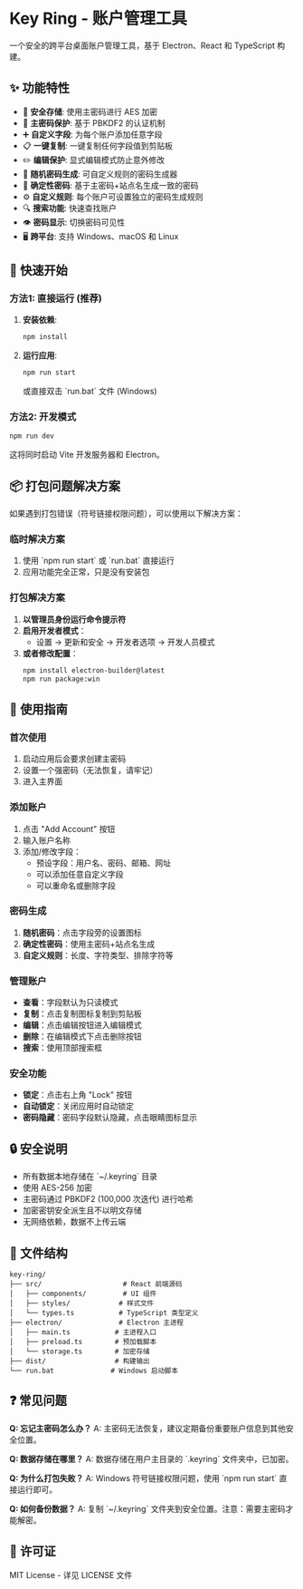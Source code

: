 # Key Ring - 账户管理工具

一个安全的跨平台桌面账户管理工具，基于 Electron、React 和 TypeScript 构建。

## ✨ 功能特性

- 🔐 **安全存储**: 使用主密码进行 AES 加密
- 🔑 **主密码保护**: 基于 PBKDF2 的认证机制
- ➕ **自定义字段**: 为每个账户添加任意字段
- 📋 **一键复制**: 一键复制任何字段值到剪贴板
- ✏️ **编辑保护**: 显式编辑模式防止意外修改
- 🎲 **随机密码生成**: 可自定义规则的密码生成器
- 🔄 **确定性密码**: 基于主密码+站点名生成一致的密码
- ⚙️ **自定义规则**: 每个账户可设置独立的密码生成规则
- 🔍 **搜索功能**: 快速查找账户
- 👁️ **密码显示**: 切换密码可见性
- 🖥️ **跨平台**: 支持 Windows、macOS 和 Linux

## 🚀 快速开始

### 方法1: 直接运行 (推荐)

1. **安装依赖**:
   ```bash
   npm install
   ```

2. **运行应用**:
   ```bash
   npm run start
   ```
   
   或直接双击 \`run.bat\` 文件 (Windows)

### 方法2: 开发模式

```bash
npm run dev
```

这将同时启动 Vite 开发服务器和 Electron。

## 📦 打包问题解决方案

如果遇到打包错误（符号链接权限问题），可以使用以下解决方案：

### 临时解决方案
1. 使用 \`npm run start\` 或 \`run.bat\` 直接运行
2. 应用功能完全正常，只是没有安装包

### 打包解决方案
1. **以管理员身份运行命令提示符**
2. **启用开发者模式**：
   - 设置 → 更新和安全 → 开发者选项 → 开发人员模式
3. **或者修改配置**：
   ```bash
   npm install electron-builder@latest
   npm run package:win
   ```

## 🎯 使用指南

### 首次使用
1. 启动应用后会要求创建主密码
2. 设置一个强密码（无法恢复，请牢记）
3. 进入主界面

### 添加账户
1. 点击 "Add Account" 按钮
2. 输入账户名称
3. 添加/修改字段：
   - 预设字段：用户名、密码、邮箱、网址
   - 可以添加任意自定义字段
   - 可以重命名或删除字段

### 密码生成
1. **随机密码**：点击字段旁的设置图标
2. **确定性密码**：使用主密码+站点名生成
3. **自定义规则**：长度、字符类型、排除字符等

### 管理账户
- **查看**：字段默认为只读模式
- **复制**：点击复制图标复制到剪贴板
- **编辑**：点击编辑按钮进入编辑模式
- **删除**：在编辑模式下点击删除按钮
- **搜索**：使用顶部搜索框

### 安全功能
- **锁定**：点击右上角 "Lock" 按钮
- **自动锁定**：关闭应用时自动锁定
- **密码隐藏**：密码字段默认隐藏，点击眼睛图标显示

## 🔒 安全说明

- 所有数据本地存储在 \`~/.keyring\` 目录
- 使用 AES-256 加密
- 主密码通过 PBKDF2 (100,000 次迭代) 进行哈希
- 加密密钥安全派生且不以明文存储
- 无网络依赖，数据不上传云端

## 📁 文件结构

```
key-ring/
├── src/                    # React 前端源码
│   ├── components/         # UI 组件
│   ├── styles/            # 样式文件
│   └── types.ts           # TypeScript 类型定义
├── electron/              # Electron 主进程
│   ├── main.ts           # 主进程入口
│   ├── preload.ts        # 预加载脚本
│   └── storage.ts        # 加密存储
├── dist/                 # 构建输出
└── run.bat              # Windows 启动脚本
```

## ❓ 常见问题

**Q: 忘记主密码怎么办？**
A: 主密码无法恢复，建议定期备份重要账户信息到其他安全位置。

**Q: 数据存储在哪里？**
A: 数据存储在用户主目录的 \`.keyring\` 文件夹中，已加密。

**Q: 为什么打包失败？**
A: Windows 符号链接权限问题，使用 \`npm run start\` 直接运行即可。

**Q: 如何备份数据？**
A: 复制 \`~/.keyring\` 文件夹到安全位置。注意：需要主密码才能解密。

## 📄 许可证

MIT License - 详见 LICENSE 文件
